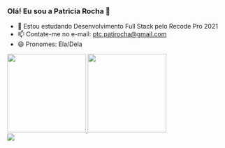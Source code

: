 ### Olá! Eu sou a Patricia Rocha 👋


- 🌱 Estou estudando Desenvolvimento Full Stack pelo Recode Pro 2021
- 📫 Contate-me no e-mail: ptc.patirocha@gmail.com
- 😄 Pronomes: Ela/Dela


<div>
  <a href="https://https://github.com/patriciarocha1805">
  <img height="180em" src="https://github-readme-stats.vercel.app/api?username=patriciarocha1805&show_icons=true&theme=synthwave&include_all_commits=true&count_private=true"/>
  <img height="180em" src="https://github-readme-stats.vercel.app/api/top-langs/?username=patriciarocha1805&layout=compact&langs_count=7&theme=synthwave"/>
</div>
  
  
  <div>
  <a href="https://www.https://www.linkedin.com/in/patricia-srocha/" target="_blank"><img src="https://img.shields.io/badge/-LinkedIn-%230077B5?style=for-the-badge&logo=linkedin&logoColor=white" target="_blank"></a> 
  </div>

